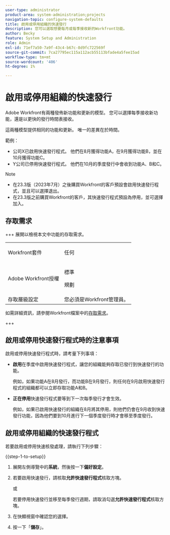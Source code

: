 ```yaml
---
user-type: administrator
product-area: system-administration;projects
navigation-topic: configure-system-defaults
title: 啟用或停用組織的快速發行
description: 您可以選取想要每月或每季接收新的Workfront功能。
author: Becky
feature: System Setup and Administration
role: Admin
exl-id: 71ef7a50-7a9f-43c4-b67c-8d9fc722569f
source-git-commit: 7ca27795ec115a112acb55113bfade4a5fee15ad
workflow-type: tm+mt
source-wordcount: '406'
ht-degree: 1%

---
```


# 啟用或停用組織的快速發行

Adobe Workfront有兩種發佈新功能和更新的模型。 您可以選擇每季接收新功能，還是以更快的發行時間表接收。

這兩種模型提供相同的功能和更新。 唯一的差異在於時間。

範例：

* 公司X已啟用快速發行程式。 他們在8月獲得功能A，在9月獲得功能B，並在10月獲得功能C。
* Y公司已停用快速發行程式。 他們在10月的季度發行中會收到功能A、B和C。

>[!NOTE]
>
>* 在23.3版（2023年7月）之後購買Workfront的客戶預設會啟用快速發行程式，並且可以選擇退出。
>* 在23.3版之前購買Workfront的客戶，其快速發行程式預設為停用，並可選擇加入。

## 存取需求

+++ 展開以檢視本文中功能的存取需求。

<table style="table-layout:auto"> 
 <col> 
 <col> 
 <tbody> 
  <tr> 
   <td role="rowheader">Workfront套件</td> 
   <td><p>任何</p></td> 
  </tr> 
  <tr> 
   <td role="rowheader">Adobe Workfront授權</td> 
   <td><p>標準</p> <p>規劃</p></td> 
  </tr> 
  <tr> 
   <td role="rowheader">存取層級設定</td> 
   <td>您必須是Workfront管理員。 </td> 
  </tr> 
 </tbody> 
</table>

如需詳細資訊，請參閱Workfront檔案中的[存取需求](/help/quicksilver/administration-and-setup/add-users/access-levels-and-object-permissions/access-level-requirements-in-documentation.md)。

+++

## 啟用或停用快速發行程式時的注意事項

啟用或停用快速發行程式時，請考量下列事項：

* **啟用**&#x200B;在季度中啟用快速發行程式，讓您的組織能夠存取已發行到快速發行的功能。

  例如，如果功能A在8月發行，而功能B在9月發行，則任何在9月啟用快速發行程式的組織都可以立即存取功能A和B。

* **正在停用**&#x200B;快速發行程式要等到下一次每季發行才會生效。

  例如，如果已啟用快速發行的組織在8月將其停用，則他們仍會在9月收到快速發行功能，因為他們要到10月進行下一個季度發行時才會移至季度發行。

## 啟用或停用組織的快速發行程式

若要啟用或停用快速核發處理，請執行下列步驟：

{{step-1-to-setup}}

1. 展開左側導覽中的&#x200B;**系統**，然後按一下&#x200B;**偏好設定**。
1. 若要啟用快速發行，請核取&#x200B;**允許快速發行程式**&#x200B;核取方塊。

   或

   若要停用快速發行並移至每季發行週期，請取消勾選&#x200B;**允許快速發行程式**&#x200B;核取方塊。

1. 在快顯視窗中確認您的選擇。
1. 按一下「**儲存**」。
